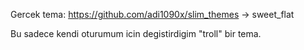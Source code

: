 Gercek tema: https://github.com/adi1090x/slim_themes -> sweet_flat

Bu sadece kendi oturumum icin degistirdigim "troll" bir tema.
